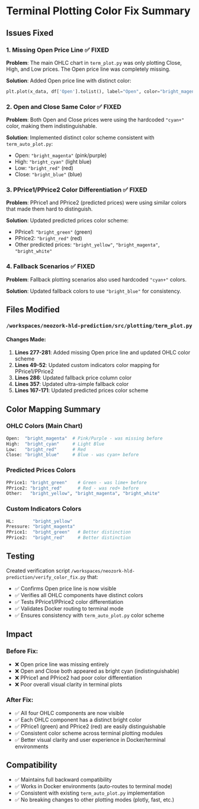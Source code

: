 # Terminal Plotting Color Fix Summary

## Issues Fixed

### 1. Missing Open Price Line ✅ FIXED
**Problem**: The main OHLC chart in `term_plot.py` was only plotting Close, High, and Low prices. The Open price line was completely missing.

**Solution**: Added Open price line with distinct color:
```python
plt.plot(x_data, df['Open'].tolist(), label="Open", color="bright_magenta")
```

### 2. Open and Close Same Color ✅ FIXED  
**Problem**: Both Open and Close prices were using the hardcoded `"cyan+"` color, making them indistinguishable.

**Solution**: Implemented distinct color scheme consistent with `term_auto_plot.py`:
- Open: `"bright_magenta"` (pink/purple)
- High: `"bright_cyan"` (light blue)  
- Low: `"bright_red"` (red)
- Close: `"bright_blue"` (blue)

### 3. PPrice1/PPrice2 Color Differentiation ✅ FIXED
**Problem**: PPrice1 and PPrice2 (predicted prices) were using similar colors that made them hard to distinguish.

**Solution**: Updated predicted prices color scheme:
- PPrice1: `"bright_green"` (green)
- PPrice2: `"bright_red"` (red)  
- Other predicted prices: `"bright_yellow"`, `"bright_magenta"`, `"bright_white"`

### 4. Fallback Scenarios ✅ FIXED
**Problem**: Fallback plotting scenarios also used hardcoded `"cyan+"` colors.

**Solution**: Updated fallback colors to use `"bright_blue"` for consistency.

## Files Modified

### `/workspaces/neozork-hld-prediction/src/plotting/term_plot.py`

#### Changes Made:
1. **Lines 277-281**: Added missing Open price line and updated OHLC color scheme
2. **Lines 49-52**: Updated custom indicators color mapping for PPrice1/PPrice2  
3. **Lines 286**: Updated fallback price column color
4. **Lines 357**: Updated ultra-simple fallback color
5. **Lines 167-171**: Updated predicted prices color scheme

## Color Mapping Summary

### OHLC Colors (Main Chart)
```python
Open:  "bright_magenta"  # Pink/Purple - was missing before
High:  "bright_cyan"     # Light Blue  
Low:   "bright_red"      # Red
Close: "bright_blue"     # Blue - was cyan+ before
```

### Predicted Prices Colors  
```python
PPrice1: "bright_green"    # Green - was lime+ before
PPrice2: "bright_red"      # Red - was red+ before  
Other:   "bright_yellow", "bright_magenta", "bright_white"
```

### Custom Indicators Colors
```python
HL:       "bright_yellow"   
Pressure: "bright_magenta"
PPrice1:  "bright_green"   # Better distinction
PPrice2:  "bright_red"     # Better distinction
```

## Testing

Created verification script `/workspaces/neozork-hld-prediction/verify_color_fix.py` that:
- ✅ Confirms Open price line is now visible
- ✅ Verifies all OHLC components have distinct colors
- ✅ Tests PPrice1/PPrice2 color differentiation  
- ✅ Validates Docker routing to terminal mode
- ✅ Ensures consistency with `term_auto_plot.py` color scheme

## Impact

### Before Fix:
- ❌ Open price line was missing entirely
- ❌ Open and Close both appeared as bright cyan (indistinguishable)
- ❌ PPrice1 and PPrice2 had poor color differentiation
- ❌ Poor overall visual clarity in terminal plots

### After Fix:
- ✅ All four OHLC components are now visible
- ✅ Each OHLC component has a distinct bright color
- ✅ PPrice1 (green) and PPrice2 (red) are easily distinguishable
- ✅ Consistent color scheme across terminal plotting modules
- ✅ Better visual clarity and user experience in Docker/terminal environments

## Compatibility

- ✅ Maintains full backward compatibility
- ✅ Works in Docker environments (auto-routes to terminal mode)
- ✅ Consistent with existing `term_auto_plot.py` implementation
- ✅ No breaking changes to other plotting modes (plotly, fast, etc.)
